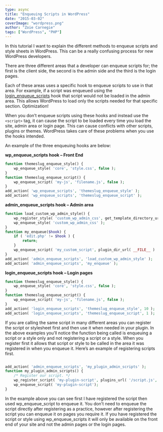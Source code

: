 ```yaml
---
type: async
title: "Enqueuing Scripts in WordPress"
date: "2015-03-02"
coverImage: "wordpress.png"
author: "Zoie Carnegie"
tags: ["WordPress", "PHP"]
---
```


In this tutorial I want to explain the different methods to enqueue scripts and style sheets in WordPress. This can be a really confusing process for new WordPress developers.

There are three different areas that a developer can enqueue scripts for; the first is the client side, the second is the admin side and the third is the login pages.

Each of these areas uses a specific hook to enqueue scripts to use in that area. For example, if a script was enqueued using the [login\_enqueue\_scripts](http://codex.wordpress.org/Plugin_API/Action_Reference/login_enqueue_scripts) hook that script would not be loaded in the admin area. This allows WordPress to load only the scripts needed for that specific section. Optimization!

When you don’t enqueue scripts using these hooks and instead use the `<script>` tag, it can cause the script to be loaded every time you load the site, admin area or login page. This can cause conflicts with other scripts, plugins or themes. WordPress takes care of these problems when you use the hooks intended.

An example of the three enqueuing hooks are below:

**wp\_enqueue\_scripts hook – Front End**

```php
function themeslug_enqueue_style() {
    wp_enqueue_style( 'core', 'style.css', false );
}
function themeslug_enqueue_script() {
    wp_enqueue_script( 'my-js', 'filename.js', false );
}
add_action( 'wp_enqueue_scripts', 'themeslug_enqueue_style' );
add_action( 'wp_enqueue_scripts', 'themeslug_enqueue_script' );

```
  

**admin\_enqueue\_scripts hook – Admin area**

```php
function load_custom_wp_admin_style() {
    wp_register_style( 'custom_wp_admin_css', get_template_directory_uri() . '/admin-style.css', false, '1.0.0' );
    wp_enqueue_style( 'custom_wp_admin_css' );
}
function my_enqueue($hook) {
    if ( 'edit.php' != $hook ) {
        return;
    }
    wp_enqueue_script( 'my_custom_script', plugin_dir_url( __FILE__ ) . 'myscript.js' );
}
add_action( 'admin_enqueue_scripts', 'load_custom_wp_admin_style' );
add_action( 'admin_enqueue_scripts', 'my_enqueue' );

```
  
**login\_enqueue\_scripts hook – Login pages**

```php
function themeslug_enqueue_style() {
    wp_enqueue_style( 'core', 'style.css', false );
}
function themeslug_enqueue_script() {
    wp_enqueue_script( 'my-js', 'filename.js', false );
}
add_action( 'login_enqueue_scripts', 'themeslug_enqueue_style', 10 );
add_action( 'login_enqueue_scripts', 'themeslug_enqueue_script', 1 );

```
  
If you are calling the same script in many different areas you can register the script or stylesheet first and then use it when needed in your plugin. In the above examples you’ll notice the function being called is enqueuing a script or a style only and not registering a script or a style. When you register first it allows that script or style to be called in the area it was registered in when you enqueue it. Here’s an example of registering scripts first.

```php

add_action( 'admin_enqueue_scripts', 'my_plugin_admin_scripts' );
function my_plugin_admin_scripts() {
    /* Register our script. */
    wp_register_script( 'my-plugin-script', plugins_url( '/script.js', __FILE__ ) );
    wp_enqueue_script( 'my-plugin-script');
}
```
  
In the example above you can see first I have registered the script then used wp\_enqueue\_script to enqueue it. You don’t need to enqueue the script directly after registering as a practice, however after registering the script you can enqueue it on pages you require it. If you have registered the script or style using wp\_enqueue\_scripts it will only be available on the front end of your site and not the admin pages or the login pages.
